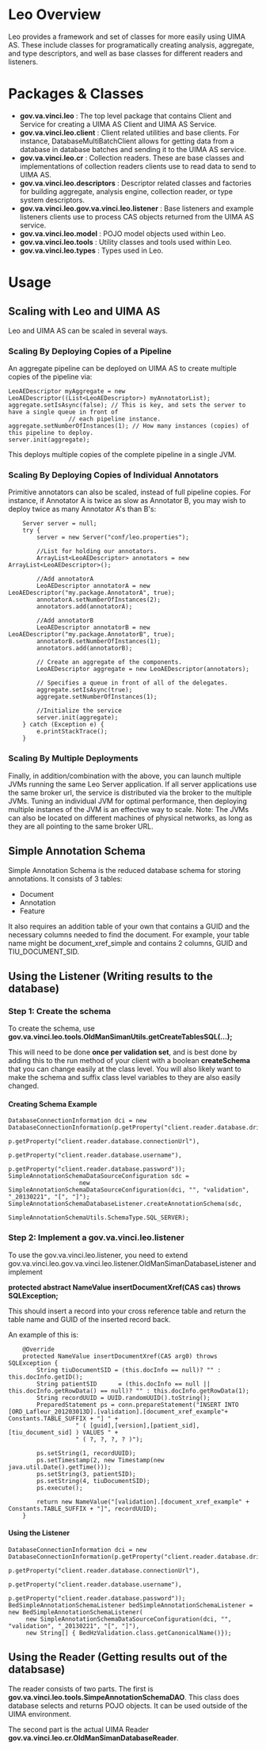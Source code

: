 # Leo Overview

Leo provides a framework and set of classes for more easily using UIMA AS. These include classes for programatically
creating analysis, aggregate, and type descriptors, and well as base classes for different readers and listeners.

# Packages & Classes

* **gov.va.vinci.leo** :
    The top level package that contains Client and Service for creating a UIMA AS Client and UIMA AS Service.
* **gov.va.vinci.leo.client** :
    Client related utilities and base clients. For instance, DatabaseMultiBatchClient allows for getting data from
    a database in database batches and sending it to the UIMA AS service.
* **gov.va.vinci.leo.cr** :
    Collection readers. These are base classes and implementations of collection readers clients use to read data
    to send to UIMA AS.
* **gov.va.vinci.leo.descriptors** :
    Descriptor related classes and factories for building aggregate, analysis engine, collection reader, or type system
     descriptors.
* **gov.va.vinci.leo.gov.va.vinci.leo.listener** :
    Base listeners and example listeners clients use to process CAS objects returned from the UIMA AS service.
* **gov.va.vinci.leo.model** :
    POJO model objects used within Leo.
* **gov.va.vinci.leo.tools** :
    Utility classes and tools used within Leo.
* **gov.va.vinci.leo.types** :
    Types used in Leo.

# Usage

## Scaling with Leo and UIMA AS

Leo and UIMA AS can be scaled in several ways.

### Scaling By Deploying Copies of a Pipeline

An aggregate pipeline can be deployed on UIMA AS to create multiple copies of the pipeline via:

	LeoAEDescriptor myAggregate = new LeoAEDescriptor((List<LeoAEDescriptor>) myAnnotatorList);
	aggregate.setIsAsync(false); // This is key, and sets the server to have a single queue in front of 
				     // each pipeline instance. 
	aggregate.setNumberOfInstances(1); // How many instances (copies) of this pipeline to deploy.
	server.init(aggregate);

This deploys multiple copies of the complete pipeline in a single JVM.

### Scaling By Deploying Copies of Individual Annotators

Primitive annotators can also be scaled, instead of full pipeline copies. For instance, if Annotator A is twice as slow as Annotator B, you may wish to deploy twice as many Annotator A's than B's:

		Server server = null;
		try {
			server = new Server("conf/leo.properties");
			
			//List for holding our annotators. 
			ArrayList<LeoAEDescriptor> annotators = new ArrayList<LeoAEDescriptor>();
			
			//Add annotatorA 
			LeoAEDescriptor annotatorA = new LeoAEDescriptor("my.package.AnnotatorA", true);
			annotatorA.setNumberOfInstances(2);
			annotators.add(annotatorA);

			//Add annotatorB
            LeoAEDescriptor annotatorB = new LeoAEDescriptor("my.package.AnnotatorB", true);
            annotatorB.setNumberOfInstances(1);
            annotators.add(annotatorB);

			// Create an aggregate of the components. 
			LeoAEDescriptor aggregate = new LeoAEDescriptor(annotators);

			// Specifies a queue in front of all of the delegates. 
			aggregate.setIsAsync(true);
			aggregate.setNumberOfInstances(1); 
			
			//Initialize the service
			server.init(aggregate);
		} catch (Exception e) {
			e.printStackTrace();
		}


### Scaling By Multiple Deployments

Finally, in addition/combination with the above, you can launch multiple JVMs running the same Leo Server application. If all server applications use the same broker url, the service is distributed via the broker to the multiple JVMs. Tuning an individual JVM for optimal performance, then deploying multiple instanes of the JVM is an effective way to scale. Note: The JVMs can also be located on different machines of physical networks, as long as they are all pointing to the same broker URL.

## Simple Annotation Schema

Simple Annotation Schema is the reduced database schema for storing annotations. It consists of 3 tables:

* Document
* Annotation
* Feature

It also requires an addition table of your own that contains a GUID and the necessary columns needed to find the
document. For example, your table name might be document\_xref\_simple and contains 2 columns, GUID and TIU\_DOCUMENT\_SID.

## Using the Listener (Writing results to the database)

### Step 1: Create the schema

To create the schema, use **gov.va.vinci.leo.tools.OldManSimanUtils.getCreateTablesSQL(...);**

This will need to be done **once per validation set**, and is best done by adding this to the run method of your client
with a boolean **createSchema** that you can change easily at the class level. You will also likely want to make the
schema and suffix class level variables to they are also easily changed.

#### Creating Schema Example


    DatabaseConnectionInformation dci = new DatabaseConnectionInformation(p.getProperty("client.reader.database.driverClass"),
                                                    p.getProperty("client.reader.database.connectionUrl"),
                                                    p.getProperty("client.reader.database.username"),
                                                    p.getProperty("client.reader.database.password"));
    SimpleAnnotationSchemaDataSourceConfiguration sdc =
                        new SimpleAnnotationSchemaDataSourceConfiguration(dci, "", "validation", "_20130221", "[", "]");
    SimpleAnnotationSchemaDatabaseListener.createAnnotationSchema(sdc,
                                              SimpleAnnotationSchemaUtils.SchemaType.SQL_SERVER);



### Step 2: Implement a gov.va.vinci.leo.listener

To use the gov.va.vinci.leo.listener, you need to extend gov.va.vinci.leo.gov.va.vinci.leo.listener.OldManSimanDatabaseListener and implement

**protected abstract NameValue insertDocumentXref(CAS cas) throws SQLException;**

This should insert a record into your cross reference table and return the table name and GUID of the inserted record back.

An example of this is:

        @Override
        protected NameValue insertDocumentXref(CAS arg0) throws SQLException {
            String tiuDocumentSID = (this.docInfo == null)? "" : this.docInfo.getID();
            String patientSID      = (this.docInfo == null || this.docInfo.getRowData() == null)? "" : this.docInfo.getRowData(1);
            String recordUUID = UUID.randomUUID().toString();
            PreparedStatement ps = conn.prepareStatement("INSERT INTO [ORD_Lafleur_201203013D].[validation].[document_xref_example"+ Constants.TABLE_SUFFIX + "] " +
                       " ( [guid],[version],[patient_sid],[tiu_document_sid] ) VALUES " +
                       " ( ?, ?, ?, ? )");

            ps.setString(1, recordUUID);
            ps.setTimestamp(2, new Timestamp(new java.util.Date().getTime()));
            ps.setString(3, patientSID);
            ps.setString(4, tiuDocumentSID);
            ps.execute();

            return new NameValue("[validation].[document_xref_example" + Constants.TABLE_SUFFIX + "]", recordUUID);
        }


#### Using the Listener

    DatabaseConnectionInformation dci = new DatabaseConnectionInformation(p.getProperty("client.reader.database.driverClass"),
                                                    p.getProperty("client.reader.database.connectionUrl"),
                                                    p.getProperty("client.reader.database.username"),
                                                    p.getProperty("client.reader.database.password"));
    BedSimpleAnnotationSchemaListener bedSimpleAnnotationSchemaListener = new BedSimpleAnnotationSchemaListener(
         new SimpleAnnotationSchemaDataSourceConfiguration(dci, "", "validation", "_20130221", "[", "]"),
         new String[] { BedHzValidation.class.getCanonicalName()});

## Using the Reader (Getting results out of the databsase)

The reader consists of two parts. The first is **gov.va.vinci.leo.tools.SimpeAnnotationSchemaDAO**. This class does
database selects and returns POJO objects. It can be used outside of the UIMA environment.

The second part is the actual UIMA Reader **gov.va.vinci.leo.cr.OldManSimanDatabaseReader**.

